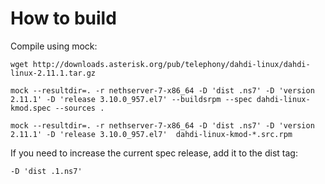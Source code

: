 # How to build

Compile using mock:

```
wget http://downloads.asterisk.org/pub/telephony/dahdi-linux/dahdi-linux-2.11.1.tar.gz

mock --resultdir=. -r nethserver-7-x86_64 -D 'dist .ns7' -D 'version 2.11.1' -D 'release 3.10.0_957.el7' --buildsrpm --spec dahdi-linux-kmod.spec --sources .

mock --resultdir=. -r nethserver-7-x86_64 -D 'dist .ns7' -D 'version 2.11.1' -D 'release 3.10.0_957.el7'  dahdi-linux-kmod-*.src.rpm
```

If you need to increase the current spec release, add it to the dist tag:
```
-D 'dist .1.ns7'
```
